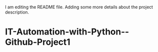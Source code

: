 I am editing the README file. Adding some more details about the project description.

# IT-Automation-with-Python--Github-Project1

